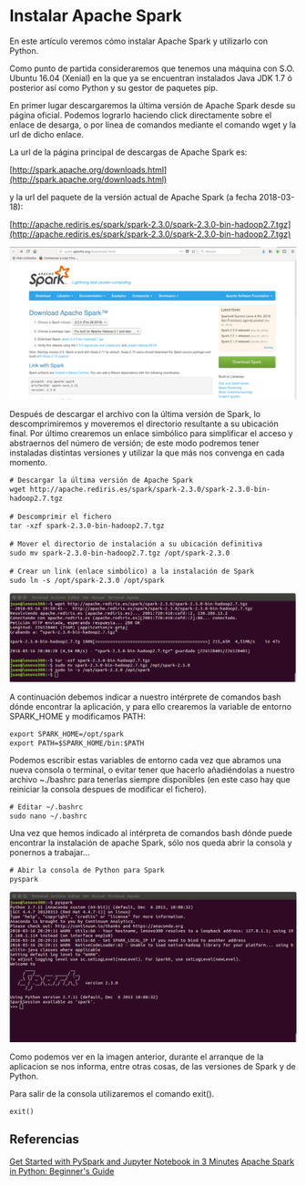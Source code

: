# Instalar Apache Spark

En este artículo veremos cómo instalar Apache Spark y utilizarlo con Python.

Como punto de partida consideraremos que tenemos una máquina con S.O. Ubuntu 16.04 (Xenial) en la que ya se encuentran instalados Java JDK 1.7 ó posterior así como Python y su gestor de paquetes pip.

En primer lugar descargaremos la última versión de Apache Spark desde su página oficial. Podemos lograrlo haciendo click directamente sobre el enlace de desarga, o por línea de comandos mediante el comando wget y la url de dicho enlace.

La url de la página principal de descargas de Apache Spark es:

[http://spark.apache.org/downloads.html](http://spark.apache.org/downloads.html)

y la url del paquete de la versión actual de Apache Spark (a fecha 2018-03-18):

[http://apache.rediris.es/spark/spark-2.3.0/spark-2.3.0-bin-hadoop2.7.tgz](http://apache.rediris.es/spark/spark-2.3.0/spark-2.3.0-bin-hadoop2.7.tgz)

![Página de descarga](images/spark-download-page.png)

Después de descargar el archivo con la última versión de Spark, lo descomprimiremos y moveremos el directorio resultante a su ubicación final. Por último crearemos un enlace simbólico para simplificar el acceso y abstraernos del número de versión; de este modo podremos tener instaladas distintas versiones y utilizar la que más nos convenga en cada momento.

```
# Descargar la última versión de Apache Spark
wget http://apache.rediris.es/spark/spark-2.3.0/spark-2.3.0-bin-hadoop2.7.tgz

# Descomprimir el fichero
tar -xzf spark-2.3.0-bin-hadoop2.7.tgz

# Mover el directorio de instalación a su ubicación definitiva
sudo mv spark-2.3.0-bin-hadoop2.7.tgz /opt/spark-2.3.0

# Crear un link (enlace simbólico) a la instalación de Spark
sudo ln -s /opt/spark-2.3.0 /opt/spark
```

![Instalación](images/spark-terminal-install.png)

A continuación debemos indicar a nuestro intérprete de comandos bash dónde encontrar la aplicación, y para ello crearemos la variable de entorno SPARK_HOME y modificamos PATH:
```
export SPARK_HOME=/opt/spark
export PATH=$SPARK_HOME/bin:$PATH
```

Podemos escribir estas variables de entorno cada vez que abramos una nueva consola o terminal, o evitar tener que hacerlo añadiéndolas a nuestro archivo ~./bashrc para tenerlas siempre disponibles (en este caso hay que reiniciar la consola despues de modificar el fichero).

```
# Editar ~/.bashrc
sudo nano ~/.bashrc
```

Una vez que hemos indicado al intérpreta de comandos bash dónde puede encontrar la instalación de apache Spark, sólo nos queda abrir la consola y ponernos a trabajar...

```
# Abir la consola de Python para Spark
pyspark
```

![Consola](images/spark-console.png)

Como podemos ver en la imagen anterior, durante el arranque de la aplicacion se nos informa, entre otras cosas, de las versiones de Spark y de Python.

Para salir de la consola utilizaremos el comando exit().
```
exit()
```

## Referencias

[Get Started with PySpark and Jupyter Notebook in 3 Minutes](https://blog.sicara.com/get-started-pyspark-jupyter-guide-tutorial-ae2fe84f594f)
[Apache Spark in Python: Beginner's Guide](https://www.datacamp.com/community/tutorials/apache-spark-python)

